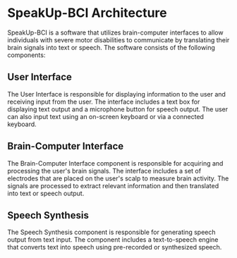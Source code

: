 # SpeakUp-BCI Architecture

SpeakUp-BCI is a software that utilizes brain-computer interfaces to allow individuals with severe motor disabilities to communicate by translating their brain signals into text or speech. The software consists of the following components:

## User Interface

The User Interface is responsible for displaying information to the user and receiving input from the user. The interface includes a text box for displaying text output and a microphone button for speech output. The user can also input text using an on-screen keyboard or via a connected keyboard.

## Brain-Computer Interface

The Brain-Computer Interface component is responsible for acquiring and processing the user's brain signals. The interface includes a set of electrodes that are placed on the user's scalp to measure brain activity. The signals are processed to extract relevant information and then translated into text or speech output.

## Speech Synthesis

The Speech Synthesis component is responsible for generating speech output from text input. The component includes a text-to-speech engine that converts text into speech using pre-recorded or synthesized speech.
